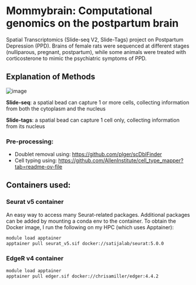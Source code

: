 # Mommybrain: Computational genomics on the postpartum brain 
Spatial Transcriptomics (Slide-seq V2, Slide-Tags) project on Postpartum Depression (PPD). Brains of female rats were sequenced at different stages (nulliparous, pregnant, postpartum), while some animals were treated with corticosterone to mimic the psychiatric symptoms of PPD.  

## Explanation of Methods 
![image](https://github.com/user-attachments/assets/be8514d0-ad38-4e93-8ab4-0b7a19070295)

**Slide-seq**: a spatial bead can capture 1 or more cells, collecting information from both the cytoplasm and the nucleus

**Slide-tags**: a spatial bead can capture 1 cell only, collecting information from its nucleus
### Pre-processing: 
- Doublet removal using: https://github.com/plger/scDblFinder
- Cell typing using: https://github.com/AllenInstitute/cell_type_mapper?tab=readme-ov-file 

## Containers used: 
### Seurat v5 container
An easy way to access many Seurat-related packages. Additional packages can be added by mounting a conda env to the container. 
To obtain the Docker image, I run the following on my HPC (which uses Apptainer):
```bash
module load apptainer
apptainer pull seurat_v5.sif docker://satijalab/seurat:5.0.0
```
### EdgeR v4 container 
```bash
module load apptainer
apptainer pull edger.sif docker://chrisamiller/edger:4.4.2
```
